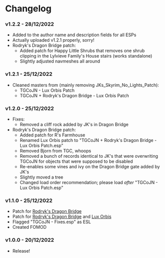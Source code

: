 # Changelog


### v1.2.2 - 28/12/2022
- Added to the author name and description fields for all ESPs
- Actually uploaded v1.2.1 properly, sorry!
- Rodryk's Dragon Bridge patch:
	- Added patch for Happy Little Shrubs that removes one shrub clipping in the Lylvieve Family's House stairs (works standalone)
	- Slightly adjusted navmeshes all around

### v1.2.1 - 25/12/2022
- Cleaned masters from (mainly removing JKs_Skyrim_No_Lights_Patch):
	- TGCoJN - Lux Orbis Patch
	- TGCoJN + Rodryk's Dragon Bridge - Lux Orbis Patch

### v1.2.0 - 25/12/2022
- Fixes:
	- Removed a cliff rock added by JK's in Dragon Bridge
- Rodryk's Dragon Bridge patch:
	- Added patch for R's Farmhouse
	- Renamed Lux Orbis patch to "TGCoJN + Rodryk's Dragon Bridge - Lux Orbis Patch.esp"
	- Removed Bjorn from TGC, whoops
	- Removed a bunch of records identical to JK's that were overwriting TGCoJN for objects that were supposed to be disabled
	- Re-enables some vines and ivy on the Dragon Bridge gate added by JK's
	- Slightly moved a tree
	- Changed load order recommendation; please load *after* "TGCoJN - Lux Orbis Patch.esp"

### v1.1.0 - 25/12/2022
- Patch for [Rodryk's Dragon Bridge](https://www.nexusmods.com/skyrimspecialedition/mods/42510)
- Patch for [Rodryk's Dragon Bridge](https://www.nexusmods.com/skyrimspecialedition/mods/42510) and [Lux Orbis](https://www.nexusmods.com/skyrimspecialedition/mods/56095)
- Flagged "TGCoJN - Fixes.esp" as ESL
- Created FOMOD

### v1.0.0 - 20/12/2022
- Release!
